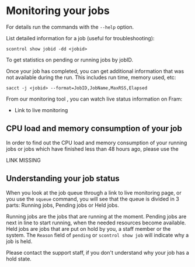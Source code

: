 Monitoring your jobs
====================

For details run the commands with the `--help` option.

List detailed information for a job (useful for troubleshooting):

    scontrol show jobid -dd <jobid>

To get statistics on pending or running jobs by jobID.

Once your job has completed, you can get additional information that was not
available during the run. This includes run time, memory used, etc:

    sacct -j <jobid> --format=JobID,JobName,MaxRSS,Elapsed

From our monitoring tool <?????>, you can watch live status information
on Fram:

-   Link to live monitoring

CPU load and memory consumption of your job
-------------------------------------------

In order to find out the CPU load and memory consumption of your running
jobs or jobs which have finished less than 48 hours ago, please use the
<???> LINK MISSING

Understanding your job status
-----------------------------

When you look at the job queue through <???> a link to live monitoring page, or
you use the `squeue` command, you will see that the queue is divided in
3 parts: Running jobs, Pending jobs or Held jobs.

Running jobs are the jobs that are running at the moment. Pending jobs are
next in line to start running, when the needed resources become available.
Held jobs are jobs that are put on hold by you, a staff member or the system.
The `Reason` field of `pending` or `scontrol show job` will indicate why a job
is held.

Please contact the support staff, if you don't understand why your job
has a hold state.
